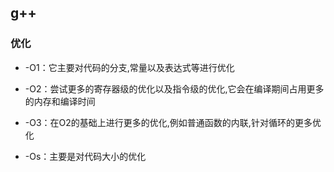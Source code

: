 <!--
 * @Description: 
 * @Version: 1.0
 * @Author: daLao
 * @Email: dalao@xxx.com
 * @Date: 2022-09-26 22:54:49
 * @LastEditors: daLao
 * @LastEditTime: 2022-09-26 22:56:34
-->

## g++

### 优化

- -O1：它主要对代码的分支,常量以及表达式等进行优化

- -O2：尝试更多的寄存器级的优化以及指令级的优化,它会在编译期间占用更多的内存和编译时间

- -O3：在O2的基础上进行更多的优化,例如普通函数的内联,针对循环的更多优化

- -Os：主要是对代码大小的优化
